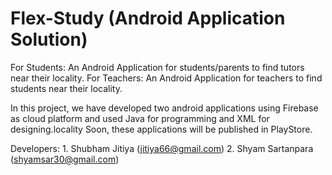 # Flex-Study (Android Application Solution)
For Students: An Android Application for students/parents to find tutors near their locality.
For Teachers: An Android Application for teachers to find students near their locality.

In this project, we have developed two android applications using Firebase as cloud platform and used Java for programming and XML for designing.locality
Soon, these applications will be published in PlayStore.

Developers:
    1. Shubham Jitiya (jitiya66@gmail.com)
    2. Shyam Sartanpara (shyamsar30@gmail.com)